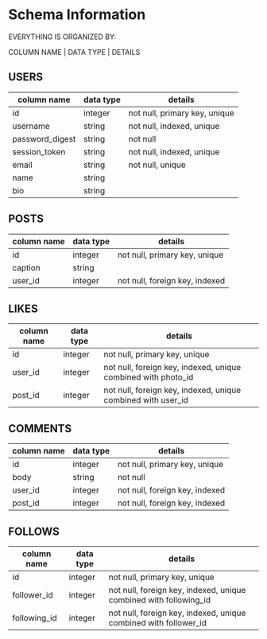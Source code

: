 # Schema Information

EVERYTHING IS ORGANIZED BY:

COLUMN NAME | DATA TYPE | DETAILS

## USERS
column name | data type | details
------------|-----------|-----------------------
id	|integer|	not null, primary key, unique
username	|string	|not null, indexed, unique
password_digest|	string|	not null
session_token	|string	|not null, indexed, unique
email | string | not null, unique
name	|string|
bio	|string|

## POSTS
column name | data type | details
------------|-----------|-----------------------
id	|integer	|not null, primary key, unique
caption	|string
user_id	|integer	|not null, foreign key, indexed

## LIKES
column name | data type | details
------------|-----------|-----------------------
id	|integer	|not null, primary key, unique
user_id	|integer	|not null, foreign key, indexed, unique combined with photo_id
post_id	|integer	|not null, foreign key, indexed, unique combined with user_id

## COMMENTS
column name | data type | details
------------|-----------|-----------------------
id	|integer	|not null, primary key, unique
body	|string|	not null
user_id	|integer|	not null, foreign key, indexed
post_id	|integer|	not null, foreign key, indexed

## FOLLOWS
column name | data type | details
------------|-----------|-----------------------
id	|integer|	not null, primary key, unique
follower_id	|integer|	not null, foreign key, indexed, unique combined with following_id
following_id	|integer|	not null, foreign key, indexed, unique combined with follower_id
